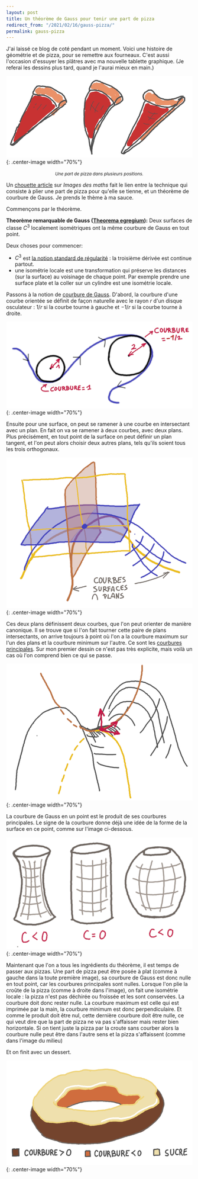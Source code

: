 ```yaml
---
layout: post
title: Un théorème de Gauss pour tenir une part de pizza
redirect_from: "/2021/02/16/gauss-pizza/"
permalink: gauss-pizza
---
```


J'ai laissé ce blog de coté pendant un moment. Voici une histoire de géométrie 
et de pizza, pour se remettre aux fourneaux. C'est aussi l'occasion d'essuyer les 
plâtres avec ma nouvelle tablette graphique. (Je referai les dessins plus tard, 
quand je l'aurai mieux en main.)

![](assets/pizza.png){: .center-image width="70%"}
<p align="center"><small><i>
Une part de pizza dans plusieurs positions.
</i></small></p>

Un [chouette article](http://images.math.cnrs.fr/Un-theoreme-et-une-part-de-pizza.html) 
sur *Images des maths* fait le lien entre la technique qui 
consiste à plier une part de pizza pour qu'elle se tienne, et un théorème de 
courbure de Gauss. Je prends le thème à ma sauce.

Commençons par le théorème. 

**Theorème remarquable de Gauss ([Theorema egregium](https://fr.wikipedia.org/wiki/Theorema_egregium)):** 
Deux surfaces de classe $C^3$ localement isométriques ont la même courbure de Gauss en tout point. 

Deux choses pour commencer:
* $C^3$ est 
[la notion standard de régularité](https://fr.wikipedia.org/wiki/Classe_de_r%C3%A9gularit%C3%A9) : 
la troisième dérivée est continue partout.
* une isométrie locale est une transformation qui préserve les distances (sur la
surface) au voisinage de chaque point. Par exemple prendre une surface plate 
et la coller sur un cylindre est une isométrie locale.

Passons à la notion de 
[courbure de Gauss](https://fr.wikipedia.org/wiki/Courbure_de_Gauss). 
D'abord, la courbure d'une courbe orientée se définit de façon naturelle avec le 
rayon $r$ d'un disque osculateur : $1/r$ si la courbe tourne à gauche et $-1/r$ 
si la courbe tourne à droite.

![](assets/courbure.png){: .center-image width="70%"}

Ensuite pour une surface, on peut se ramener à une courbe en intersectant avec un 
plan. 
En fait on va se ramener à deux courbes, avec deux plans. 
Plus précisément, en tout point de la surface on peut définir un plan tangent, 
et l'on peut alors choisir deux autres plans, tels qu'ils soient tous les trois 
orthogonaux. 

![](assets/courbes-plans.png){: .center-image width="70%"}

Ces deux plans définissent deux courbes, que l'on peut orienter de manière 
canonique. Il se trouve que si l'on fait tourner cette paire de plans 
intersectants, on arrive toujours à point où l'on a la courbure maximum
sur l'un des plans et la courbure minimum sur l'autre. 
Ce sont les 
[courbures principales](https://fr.wikipedia.org/wiki/Courbure_principale).
Sur mon premier dessin ce n'est pas très explicite, mais voilà un cas où l'on 
comprend bien ce qui se passe. 

![](assets/courbures-principales.png){: .center-image width="70%"}

La courbure de Gauss en un point est le produit de ses courbures principales. 
Le signe de la courbure donne déjà une idée de la forme de la surface en ce 
point, comme sur l'image ci-dessous. 

![](assets/trois-courbures.png){: .center-image width="70%"}

Maintenant que l'on a tous les ingrédients du théorème, il est temps de passer 
aux pizzas. 
Une part de pizza peut être posée à plat (comme à gauche dans la toute première
image), sa courbure
de Gauss est donc nulle en tout point, car les courbures principales sont nulles. 
Lorsque l'on plie la croûte de la pizza (comme à droite dans l'image), 
on fait une isométrie locale : la pizza n'est pas déchirée ou froissée et les 
 sont conservées. La courbure doit donc rester nulle. 
La courbure maximum est celle qui est imprimée par la main, la courbure minimum
est donc perpendiculaire. Et comme le produit doit être nul, cette dernière 
courbure doit être nulle, ce qui veut dire que la part de pizza ne va pas 
s'affaisser mais rester bien horizontale. Si on tient juste la pizza par la 
croute sans courber alors la courbure nulle peut être dans l'autre sens et la 
pizza s'affaissent (comme dans l'image du milieu) 

Et on finit avec un dessert.

![](assets/donut.png){: .center-image width="70%"}


